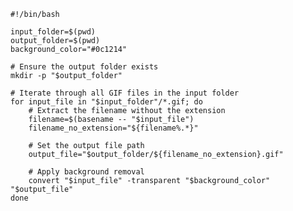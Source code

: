 	#!/bin/bash

	input_folder=$(pwd)
	output_folder=$(pwd)
	background_color="#0c1214"

	# Ensure the output folder exists
	mkdir -p "$output_folder"

	# Iterate through all GIF files in the input folder
	for input_file in "$input_folder"/*.gif; do
	    # Extract the filename without the extension
	    filename=$(basename -- "$input_file")
	    filename_no_extension="${filename%.*}"

	    # Set the output file path
	    output_file="$output_folder/${filename_no_extension}.gif"

	    # Apply background removal
	    convert "$input_file" -transparent "$background_color" "$output_file"
	done
